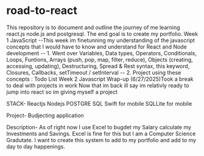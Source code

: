 # road-to-react
This repository is to document and outline the journey of me learning react.js node.js and postgresql. The end goal is to create my portfolio.
Week 1 JavaScript
--This week im finetunning my understanding of the javascript concepts that I would have to know and understand for React and Node development
-- 1. Went over Variables, Data types, Operators, Conditionals, Loops, Funtions, Arrays (push, pop, map, filter, reduce), Objects (creating, accessing, updating),
      Destructuring, Spread & Rest syntax, this keyword, Closures, Callbacks, setTimeout / setInterval
-- 2. Project using these concepts : Todo List
Week 2 Javascript Wrap-up
(6/27/2025)Took a break to deal with projects in work
Now that im back ill say im relativly ready to jump into react so im giving myself a project

STACK-
Reactjs
Nodejs
POSTGRE SQL 
Swift for mobile
SQLLite for mobile

Project- Budjecting application

Description-
As of right now I use Excel to bugdet my Salary calculate my Investments and Savings. Excel is fine for this but I am a Computer Science Gradutate.
I want to create this system to add to my portfolio and add to my day to day happenings.
 

